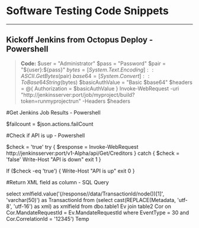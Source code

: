 Software Testing Code Snippets
==========================


----------


Kickoff Jenkins from Octopus Deploy - Powershell
-----------------------------------------------------------

> **Code:**
$user = "Administrator" $pass = "Password" 
$pair = "${user}:${pass}" 
$bytes = [System.Text.Encoding]::ASCII.GetBytes($pair) 
$base64 = [System.Convert]::ToBase64String($bytes) 
$basicAuthValue = "Basic $base64" $headers = @{ Authorization = $basicAuthValue } Invoke-WebRequest -uri "http://jenkinsserver:port/job/myproject/build?token=runmyprojectrun" -Headers $headers

#Get Jenkins Job Results - Powershell

$failcount = $json.actions.failCount

#Check if API is up - Powershell

$check = 'true'
try { $response = Invoke-WebRequest http://jenkinsserver:port/v1-Alpha/api/Get/Creditors } catch {
      $check = 'false'
         Write-Host "API is down" 
      exit 1
         }

If ($check -eq 'true')
{
    Write-Host "API is up"
    exit 0
} 


#Return XML field as column - SQL Query

select xmlfield.value('(/response//data/TransactionId/node())[1]', 'varchar(50)') 
as TransactionId from (select cast(REPLACE(Metadata, 'utf-8', 'utf-16') as xml) 
as xmlfield from dbo.table1 Ev join table2 Cor 
on Cor.MandateRequestId = Ev.MandateRequestId where EventType = 30 
and Cor.CorrelationId = '12345') Temp
